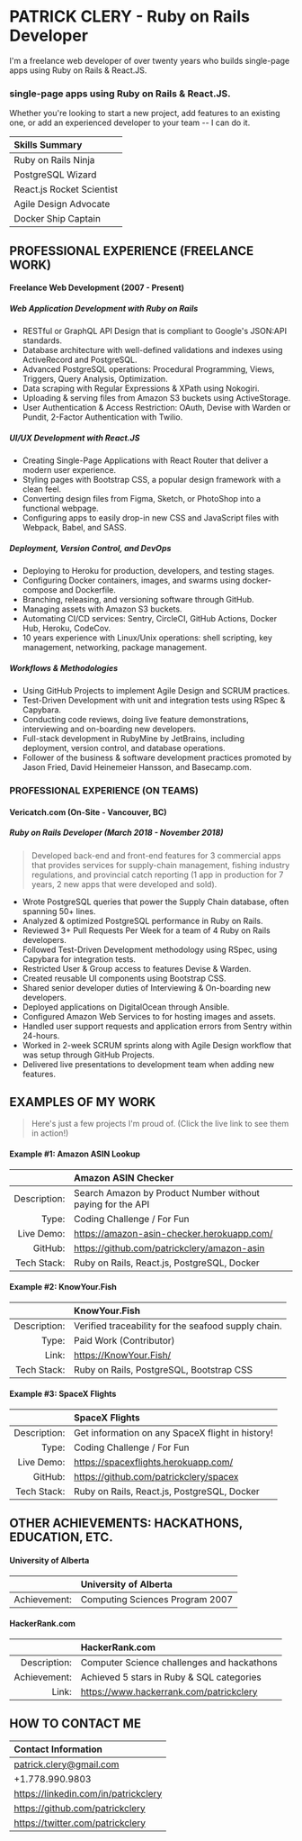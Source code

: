 # PATRICK CLERY - Ruby on Rails Developer

I'm a freelance web developer of over twenty years who builds
single-page apps using Ruby on Rails & React.JS.

### single-page apps using Ruby on Rails & React.JS.

Whether you're looking to start a new project, add features to an
existing one, or add an experienced developer to your team -- I can do
it.

| Skills Summary            |
|:--------------------------|
| Ruby on Rails Ninja       |
| PostgreSQL Wizard         |
| React.js Rocket Scientist |
| Agile Design Advocate     |
| Docker Ship Captain       |


## PROFESSIONAL EXPERIENCE (FREELANCE WORK)

#### Freelance Web Development (2007 - Present)

##### Web Application Development with Ruby on Rails

- RESTful or GraphQL API Design that is compliant to Google's JSON:API
  standards.
- Database architecture with well-defined validations and indexes using
  ActiveRecord and PostgreSQL.
- Advanced PostgreSQL operations: Procedural Programming, Views,
  Triggers, Query Analysis, Optimization.
- Data scraping with Regular Expressions & XPath using Nokogiri.
- Uploading & serving files from Amazon S3 buckets using ActiveStorage.
- User Authentication & Access Restriction: OAuth, Devise with Warden or
  Pundit, 2-Factor Authentication with Twilio.

##### UI/UX Development with React.JS

- Creating Single-Page Applications with React Router that deliver a
  modern user experience.
- Styling pages with Bootstrap CSS, a popular design framework with a
  clean feel.
- Converting design files from Figma, Sketch, or PhotoShop into a
  functional webpage.
- Configuring apps to easily drop-in new CSS and JavaScript files with
  Webpack, Babel, and SASS.

##### Deployment, Version Control, and DevOps

- Deploying to Heroku for production, developers, and testing stages.
- Configuring Docker containers, images, and swarms using docker-compose
  and Dockerfile.
- Branching, releasing, and versioning software through GitHub.
- Managing assets with Amazon S3 buckets.
- Automating CI/CD services: Sentry, CircleCI, GitHub Actions, Docker
  Hub, Heroku, CodeCov.
- 10 years experience with Linux/Unix operations: shell scripting, key
  management, networking, package management.

##### Workflows & Methodologies

- Using GitHub Projects to implement Agile Design and SCRUM practices.
- Test-Driven Development with unit and integration tests using RSpec &
  Capybara.
- Conducting code reviews, doing live feature demonstrations,
  interviewing and on-boarding new developers.
- Full-stack development in RubyMine by JetBrains, including deployment,
  version control, and database operations.
- Follower of the business & software development practices promoted by
  Jason Fried, David Heinemeier Hansson, and Basecamp.com.


### PROFESSIONAL EXPERIENCE (ON TEAMS)

#### Vericatch.com (On-Site - Vancouver, BC)

##### Ruby on Rails Developer (March 2018 - November 2018)

> Developed back-end and front-end features for 3 commercial apps that
> provides services for supply-chain management, fishing industry
> regulations, and provincial catch reporting (1 app in production for 7
> years, 2 new apps that were developed and sold).

- Wrote PostgreSQL queries that power the Supply Chain database, often
  spanning 50+ lines.
- Analyzed & optimized PostgreSQL performance in Ruby on Rails.
- Reviewed 3+ Pull Requests Per Week for a team of 4 Ruby on Rails
  developers.
- Followed Test-Driven Development methodology using RSpec, using
  Capybara for integration tests.
- Restricted User & Group access to features Devise & Warden.
- Created reusable UI components using Bootstrap CSS.
- Shared senior developer duties of Interviewing & On-boarding new
  developers.
- Deployed applications on DigitalOcean through Ansible.
- Configured Amazon Web Services to for hosting images and assets.
- Handled user support requests and application errors from Sentry
  within 24-hours.
- Worked in 2-week SCRUM sprints along with Agile Design workflow that
  was setup through GitHub Projects.
- Delivered live presentations to development team when adding new
  features.


## EXAMPLES OF MY WORK

> Here's just a few projects I'm proud of. (Click the live link to see
> them in action!)

#### Example #1:  Amazon ASIN Lookup

|              | Amazon ASIN Checker                                        |
|-------------:|:-----------------------------------------------------------|
| Description: | Search Amazon by Product Number without paying for the API |
|        Type: | Coding Challenge / For Fun                                 |
|   Live Demo: | https://amazon-asin-checker.herokuapp.com/                 |
|      GitHub: | https://github.com/patrickclery/amazon-asin                |
|  Tech Stack: | Ruby on Rails, React.js, PostgreSQL, Docker                |


#### Example #2:  KnowYour.Fish

|              | KnowYour.Fish                                       |
|-------------:|:----------------------------------------------------|
| Description: | Verified traceability for the seafood supply chain. |
|        Type: | Paid Work (Contributor)                             |
|        Link: | https://KnowYour.Fish/                              |
|  Tech Stack: | Ruby on Rails, PostgreSQL, Bootstrap CSS            |


#### Example #3:  SpaceX Flights

|              | SpaceX Flights                                   |
|-------------:|:-------------------------------------------------|
| Description: | Get information on any SpaceX flight in history! |
|        Type: | Coding Challenge / For Fun                       |
|   Live Demo: | https://spacexflights.herokuapp.com/             |
|      GitHub: | https://github.com/patrickclery/spacex           |
|  Tech Stack: | Ruby on Rails, React.js, PostgreSQL, Docker      |


## OTHER ACHIEVEMENTS: HACKATHONS, EDUCATION, ETC.

#### University of Alberta

|              | University of Alberta           |
|-------------:|:--------------------------------|
| Achievement: | Computing Sciences Program 2007 |

#### HackerRank.com

|              | HackerRank.com                             |
|-------------:|:-------------------------------------------|
| Description: | Computer Science challenges and hackathons |
| Achievement: | Achieved 5 stars in Ruby & SQL categories  |
|        Link: | https://www.hackerrank.com/patrickclery    |


## HOW TO CONTACT ME

| Contact Information                  |
|:-------------------------------------|
| patrick.clery@gmail.com              |
| +1.778.990.9803                      |
| https://linkedin.com/in/patrickclery |
| https://github.com/patrickclery      |
| https://twitter.com/patrickclery     |

